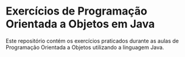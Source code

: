 # Exercícios de Programação Orientada a Objetos em Java

Este repositório contém os exercícios praticados durante as aulas de Programação Orientada a Objetos utilizando a linguagem Java.

